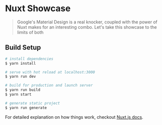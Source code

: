 # Nuxt Showcase

> Google's Material Design is a real knocker, coupled with the power of Nuxt makes for an interesting combo. Let's take this showcase to the limits of both

## Build Setup

``` bash
# install dependencies
$ yarn install

# serve with hot reload at localhost:3000
$ yarn run dev

# build for production and launch server
$ yarn run build
$ yarn start

# generate static project
$ yarn run generate
```

For detailed explanation on how things work, checkout [Nuxt.js docs](https://nuxtjs.org).
